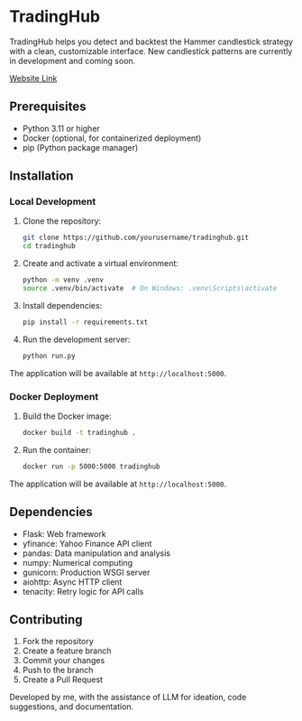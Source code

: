 # TradingHub

TradingHub helps you detect and backtest the Hammer candlestick strategy with a clean, customizable interface.
New candlestick patterns are currently in development and coming soon.

[Website Link](https://tradinghub.onrender.com/)

## Prerequisites

- Python 3.11 or higher
- Docker (optional, for containerized deployment)
- pip (Python package manager)

## Installation

### Local Development

1. Clone the repository:
   ```bash
   git clone https://github.com/yourusername/tradinghub.git
   cd tradinghub
   ```

2. Create and activate a virtual environment:
   ```bash
   python -m venv .venv
   source .venv/bin/activate  # On Windows: .venv\Scripts\activate
   ```

3. Install dependencies:
   ```bash
   pip install -r requirements.txt
   ```

4. Run the development server:
   ```bash
   python run.py
   ```

The application will be available at `http://localhost:5000`.

### Docker Deployment

1. Build the Docker image:
   ```bash
   docker build -t tradinghub .
   ```

2. Run the container:
   ```bash
   docker run -p 5000:5000 tradinghub
   ```

The application will be available at `http://localhost:5000`.

## Dependencies

- Flask: Web framework
- yfinance: Yahoo Finance API client
- pandas: Data manipulation and analysis
- numpy: Numerical computing
- gunicorn: Production WSGI server
- aiohttp: Async HTTP client
- tenacity: Retry logic for API calls

## Contributing

1. Fork the repository
2. Create a feature branch
3. Commit your changes
4. Push to the branch
5. Create a Pull Request


Developed by me, with the assistance of LLM for ideation, code suggestions, and documentation.



